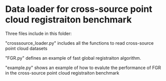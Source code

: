 # Data loader for cross-source point cloud registraiton benchmark

Three files include in this folder:

"crosssource_loader.py" includes all the functions to read cross-source point cloud datasets

"FGR.py" defines an example of fast global registraiton algorithm.

"example.py" shows an example of how to evalute the performance of FGR in the cross-source point cloud registraiton benchmark
